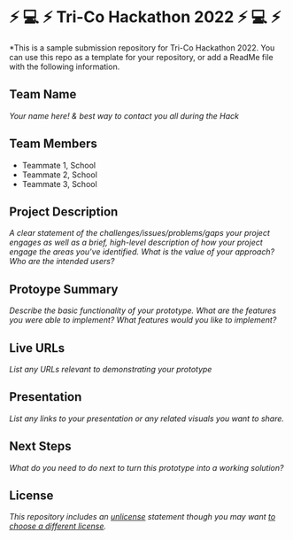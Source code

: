 # :zap: :computer: :zap: Tri-Co Hackathon 2022 :zap: :computer: :zap:

*This is a sample submission repository for Tri-Co Hackathon 2022. You can use this repo as a template for your repository, or add a ReadMe file with the following information.

## Team Name

*Your name here! & best way to contact you all during the Hack*

## Team Members

- Teammate 1, School
- Teammate 2, School
- Teammate 3, School

## Project Description

*A clear statement of the challenges/issues/problems/gaps your project engages as well as a brief, high-level description of how your project engage the areas you've identified. What is the value of your approach? Who are the intended users?*

## Protoype Summary

*Describe the basic functionality of your prototype. What are the features you were able to implement? What features would you like to implement?*

## Live URLs

*List any URLs relevant to demonstrating your prototype*

## Presentation

*List any links to your presentation or any related visuals you want to share.*

## Next Steps

*What do you need to do next to turn this prototype into a working solution?*

## License

*This repository includes an [unlicense](http://unlicense.org/) statement though you may want [to choose a different license](https://choosealicense.com/).*

